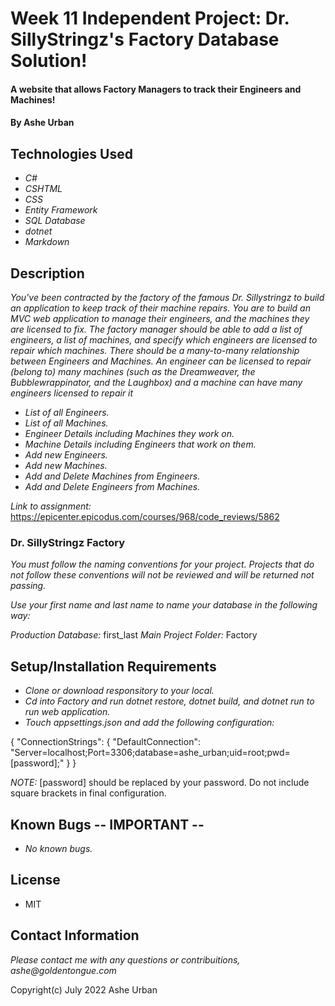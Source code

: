 # Week 11 Independent Project: Dr. SillyStringz's Factory Database Solution!

#### A website that allows Factory Managers to track their Engineers and Machines!

#### By Ashe Urban

## Technologies Used

* _C#_
* _CSHTML_
* _CSS_
* _Entity Framework_
* _SQL Database_
* _dotnet_
* _Markdown_

## Description

_You've been contracted by the factory of the famous Dr. Sillystringz to build an application to keep track of their machine repairs. You are to build an MVC web application to manage their engineers, and the machines they are licensed to fix. The factory manager should be able to add a list of engineers, a list of machines, and specify which engineers are licensed to repair which machines. There should be a many-to-many relationship between Engineers and Machines. An engineer can be licensed to repair (belong to) many machines (such as the Dreamweaver, the Bubblewrappinator, and the Laughbox) and a machine can have many engineers licensed to repair it_

* _List of all Engineers._
* _List of all Machines._
* _Engineer Details including Machines they work on._
* _Machine Details including Engineers that work on them._
* _Add new Engineers._
* _Add new Machines._
* _Add and Delete Machines from Engineers._
* _Add and Delete Engineers from Machines._


_Link to assignment:_ https://epicenter.epicodus.com/courses/968/code_reviews/5862

### Dr. SillyStringz Factory

_You must follow the naming conventions for your project. Projects that do not follow these conventions will not be reviewed and will be returned not passing._

_Use your first name and last name to name your database in the following way:_

_Production Database:_ first_last
_Main Project Folder:_ Factory

## Setup/Installation Requirements

* _Clone or download responsitory to your local._
* _Cd into Factory and run dotnet restore, dotnet build, and dotnet run to run web application._
* _Touch appsettings.json and add the following configuration:_

{
  "ConnectionStrings": {
      "DefaultConnection": "Server=localhost;Port=3306;database=ashe_urban;uid=root;pwd=[password];"
  }
}

_NOTE:_ [password] should be replaced by your password. Do not include square brackets in final configuration.

## Known Bugs -- IMPORTANT --

* _No known bugs._

## License

* MIT

## Contact Information

_Please contact me with any questions or contribuitions, ashe@goldentongue.com_

Copyright(c) July 2022 Ashe Urban